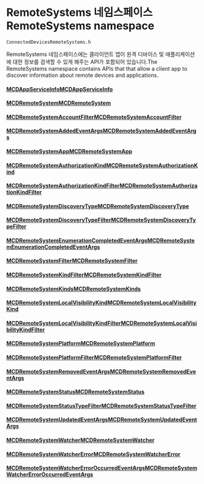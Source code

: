 # <a name="remotesystems-namespace"></a><span data-ttu-id="89d2a-101">RemoteSystems 네임스페이스</span><span class="sxs-lookup"><span data-stu-id="89d2a-101">RemoteSystems namespace</span></span>
```
ConnectedDevicesRemoteSystems.h
```

<span data-ttu-id="89d2a-102">RemoteSystems 네임스페이스에는 클라이언트 앱이 원격 디바이스 및 애플리케이션에 대한 정보를 검색할 수 있게 해주는 API가 포함되어 있습니다.</span><span class="sxs-lookup"><span data-stu-id="89d2a-102">The RemoteSystems namespace contains APIs that that allow a client app to discover information about remote devices and applications.</span></span>

#### <a name="mcdappserviceinfomcdappserviceinfomd"></a>[<span data-ttu-id="89d2a-103">MCDAppServiceInfo</span><span class="sxs-lookup"><span data-stu-id="89d2a-103">MCDAppServiceInfo</span></span>](MCDAppServiceInfo.md)
#### <a name="mcdremotesystemmcdremotesystemmd"></a>[<span data-ttu-id="89d2a-104">MCDRemoteSystem</span><span class="sxs-lookup"><span data-stu-id="89d2a-104">MCDRemoteSystem</span></span>](MCDRemoteSystem.md)
#### <a name="mcdremotesystemaccountfiltermcdremotesystemaccountfiltermd"></a>[<span data-ttu-id="89d2a-105">MCDRemoteSystemAccountFilter</span><span class="sxs-lookup"><span data-stu-id="89d2a-105">MCDRemoteSystemAccountFilter</span></span>](MCDRemoteSystemAccountFilter.md)
#### <a name="mcdremotesystemaddedeventargsmcdremotesystemaddedeventargsmd"></a>[<span data-ttu-id="89d2a-106">MCDRemoteSystemAddedEventArgs</span><span class="sxs-lookup"><span data-stu-id="89d2a-106">MCDRemoteSystemAddedEventArgs</span></span>](MCDRemoteSystemAddedEventArgs.md)
#### <a name="mcdremotesystemappmcdremotesystemappmd"></a>[<span data-ttu-id="89d2a-107">MCDRemoteSystemApp</span><span class="sxs-lookup"><span data-stu-id="89d2a-107">MCDRemoteSystemApp</span></span>](MCDRemoteSystemApp.md)
#### <a name="mcdremotesystemauthorizationkindmcdremotesystemauthorizationkindmd"></a>[<span data-ttu-id="89d2a-108">MCDRemoteSystemAuthorizationKind</span><span class="sxs-lookup"><span data-stu-id="89d2a-108">MCDRemoteSystemAuthorizationKind</span></span>](MCDRemoteSystemAuthorizationKind.md)
#### <a name="mcdremotesystemauthorizationkindfiltermcdremotesystemauthorizationkindfiltermd"></a>[<span data-ttu-id="89d2a-109">MCDRemoteSystemAuthorizationKindFilter</span><span class="sxs-lookup"><span data-stu-id="89d2a-109">MCDRemoteSystemAuthorizationKindFilter</span></span>](MCDRemoteSystemAuthorizationKindFilter.md)
#### <a name="mcdremotesystemdiscoverytypemcdremotesystemdiscoverytypemd"></a>[<span data-ttu-id="89d2a-110">MCDRemoteSystemDiscoveryType</span><span class="sxs-lookup"><span data-stu-id="89d2a-110">MCDRemoteSystemDiscoveryType</span></span>](MCDRemoteSystemDiscoveryType.md)
#### <a name="mcdremotesystemdiscoverytypefiltermcdremotesystemdiscoverytypefiltermd"></a>[<span data-ttu-id="89d2a-111">MCDRemoteSystemDiscoveryTypeFilter</span><span class="sxs-lookup"><span data-stu-id="89d2a-111">MCDRemoteSystemDiscoveryTypeFilter</span></span>](MCDRemoteSystemDiscoveryTypeFilter.md)
#### <a name="mcdremotesystemenumerationcompletedeventargsmcdremotesystemenumerationcompletedeventargsmd"></a>[<span data-ttu-id="89d2a-112">MCDRemoteSystemEnumerationCompletedEventArgs</span><span class="sxs-lookup"><span data-stu-id="89d2a-112">MCDRemoteSystemEnumerationCompletedEventArgs</span></span>](MCDRemoteSystemEnumerationCompletedEventArgs.md)
#### <a name="mcdremotesystemfiltermcdremotesystemfiltermd"></a>[<span data-ttu-id="89d2a-113">MCDRemoteSystemFilter</span><span class="sxs-lookup"><span data-stu-id="89d2a-113">MCDRemoteSystemFilter</span></span>](MCDRemoteSystemFilter.md)
#### <a name="mcdremotesystemkindfiltermcdremotesystemkindfiltermd"></a>[<span data-ttu-id="89d2a-114">MCDRemoteSystemKindFilter</span><span class="sxs-lookup"><span data-stu-id="89d2a-114">MCDRemoteSystemKindFilter</span></span>](MCDRemoteSystemKindFilter.md)
#### <a name="mcdremotesystemkindsmcdremotesystemkindsmd"></a>[<span data-ttu-id="89d2a-115">MCDRemoteSystemKinds</span><span class="sxs-lookup"><span data-stu-id="89d2a-115">MCDRemoteSystemKinds</span></span>](MCDRemoteSystemKinds.md)
#### <a name="mcdremotesystemlocalvisibilitykindmcdremotesystemlocalvisibilitykindmd"></a>[<span data-ttu-id="89d2a-116">MCDRemoteSystemLocalVisibilityKind</span><span class="sxs-lookup"><span data-stu-id="89d2a-116">MCDRemoteSystemLocalVisibilityKind</span></span>](MCDRemoteSystemLocalVisibilityKind.md)
#### <a name="mcdremotesystemlocalvisibilitykindfiltermcdremotesystemlocalvisibilitykindfiltermd"></a>[<span data-ttu-id="89d2a-117">MCDRemoteSystemLocalVisibilityKindFilter</span><span class="sxs-lookup"><span data-stu-id="89d2a-117">MCDRemoteSystemLocalVisibilityKindFilter</span></span>](MCDRemoteSystemLocalVisibilityKindFilter.md)
#### <a name="mcdremotesystemplatformmcdremotesystemplatformmd"></a>[<span data-ttu-id="89d2a-118">MCDRemoteSystemPlatform</span><span class="sxs-lookup"><span data-stu-id="89d2a-118">MCDRemoteSystemPlatform</span></span>](MCDRemoteSystemPlatform.md)
#### <a name="mcdremotesystemplatformfiltermcdremotesystemplatformfiltermd"></a>[<span data-ttu-id="89d2a-119">MCDRemoteSystemPlatformFilter</span><span class="sxs-lookup"><span data-stu-id="89d2a-119">MCDRemoteSystemPlatformFilter</span></span>](MCDRemoteSystemPlatformFilter.md)
#### <a name="mcdremotesystemremovedeventargsmcdremotesystemremovedeventargsmd"></a>[<span data-ttu-id="89d2a-120">MCDRemoteSystemRemovedEventArgs</span><span class="sxs-lookup"><span data-stu-id="89d2a-120">MCDRemoteSystemRemovedEventArgs</span></span>](MCDRemoteSystemRemovedEventArgs.md)
#### <a name="mcdremotesystemstatusmcdremotesystemstatusmd"></a>[<span data-ttu-id="89d2a-121">MCDRemoteSystemStatus</span><span class="sxs-lookup"><span data-stu-id="89d2a-121">MCDRemoteSystemStatus</span></span>](MCDRemoteSystemStatus.md)
#### <a name="mcdremotesystemstatustypefiltermcdremotesystemstatustypefiltermd"></a>[<span data-ttu-id="89d2a-122">MCDRemoteSystemStatusTypeFilter</span><span class="sxs-lookup"><span data-stu-id="89d2a-122">MCDRemoteSystemStatusTypeFilter</span></span>](MCDRemoteSystemStatusTypeFilter.md)
#### <a name="mcdremotesystemupdatedeventargsmcdremotesystemupdatedeventargsmd"></a>[<span data-ttu-id="89d2a-123">MCDRemoteSystemUpdatedEventArgs</span><span class="sxs-lookup"><span data-stu-id="89d2a-123">MCDRemoteSystemUpdatedEventArgs</span></span>](MCDRemoteSystemUpdatedEventArgs.md)
#### <a name="mcdremotesystemwatchermcdremotesystemwatchermd"></a>[<span data-ttu-id="89d2a-124">MCDRemoteSystemWatcher</span><span class="sxs-lookup"><span data-stu-id="89d2a-124">MCDRemoteSystemWatcher</span></span>](MCDRemoteSystemWatcher.md)
#### <a name="mcdremotesystemwatchererrormcdremotesystemwatchererrormd"></a>[<span data-ttu-id="89d2a-125">MCDRemoteSystemWatcherError</span><span class="sxs-lookup"><span data-stu-id="89d2a-125">MCDRemoteSystemWatcherError</span></span>](MCDRemoteSystemWatcherError.md)
#### <a name="mcdremotesystemwatchererroroccurredeventargsmcdremotesystemwatchererroroccurredeventargsmd"></a>[<span data-ttu-id="89d2a-126">MCDRemoteSystemWatcherErrorOccurredEventArgs</span><span class="sxs-lookup"><span data-stu-id="89d2a-126">MCDRemoteSystemWatcherErrorOccurredEventArgs</span></span>](MCDRemoteSystemWatcherErrorOccurredEventArgs.md)